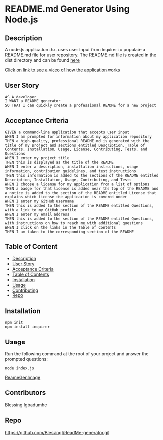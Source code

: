 # README.md Generator Using Node.js

## Description
  A node.js application that uses user input from inquirer to populate a README.md file for user repository. The README.md file is created in the dist directory and can be found [here](./dist/Readme.md)

  [Click on link to see a video of how the application works](https://drive.google.com/file/d/1m8m8yPuwQrkHRSKHcB_swKrkicSa-Iln/view)


## User Story

```
AS A developer
I WANT a README generator
SO THAT I can quickly create a professional README for a new project
```

## Acceptance Criteria

```
GIVEN a command-line application that accepts user input
WHEN I am prompted for information about my application repository
THEN a high-quality, professional README.md is generated with the title of my project and sections entitled Description, Table of Contents, Installation, Usage, License, Contributing, Tests, and Questions
WHEN I enter my project title
THEN this is displayed as the title of the README
WHEN I enter a description, installation instructions, usage information, contribution guidelines, and test instructions
THEN this information is added to the sections of the README entitled Description, Installation, Usage, Contributing, and Tests
WHEN I choose a license for my application from a list of options
THEN a badge for that license is added near the top of the README and a notice is added to the section of the README entitled License that explains which license the application is covered under
WHEN I enter my GitHub username
THEN this is added to the section of the README entitled Questions, with a link to my GitHub profile
WHEN I enter my email address
THEN this is added to the section of the README entitled Questions, with instructions on how to reach me with additional questions
WHEN I click on the links in the Table of Contents
THEN I am taken to the corresponding section of the README
```


## Table of Content
- [Description](#description)
- [User Story](#user-story)
- [Acceptance Criteria](#acceptance-criteria)
- [Table of Contents](#table-of-contents)
- [Installation](#installation)
- [Usage](#usage)
- [Contributing](#contributors)
- [Repo](#repo)

## Installation
    npm init
    npm install inquirer

## Usage
  Run the following command at the root of your project and answer the prompted questions:
  
    node index.js


[ReameGenImage](./assets/images/ReadmeGen.png)


## Contributors
  Blessing Igbadumhe

## Repo
https://github.com/BlessingI/ReadMe-generator.git

